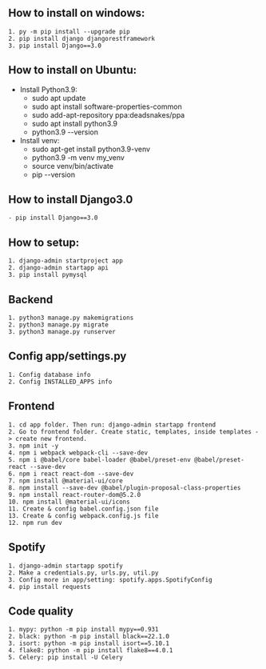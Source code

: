 ## How to install on windows:

    1. py -m pip install --upgrade pip
    2. pip install django djangorestframework
    3. pip install Django==3.0

## How to install on Ubuntu:

- Install Python3.9:
  - sudo apt update
  - sudo apt install software-properties-common
  - sudo add-apt-repository ppa:deadsnakes/ppa
  - sudo apt install python3.9
  - python3.9 --version
- Install venv:
  - sudo apt-get install python3.9-venv
  - python3.9 -m venv my_venv
  - source venv/bin/activate
  - pip --version

## How to install Django3.0

    - pip install Django==3.0

## How to setup:

    1. django-admin startproject app
    2. django-admin startapp api
    3. pip install pymysql

## Backend

    1. python3 manage.py makemigrations
    2. python3 manage.py migrate
    3. python3 manage.py runserver

## Config app/settings.py

    1. Config database info
    2. Config INSTALLED_APPS info

## Frontend

    1. cd app folder. Then run: django-admin startapp frontend
    2. Go to frontend folder. Create static, templates, inside templates -> create new frontend.
    3. npm init -y
    4. npm i webpack webpack-cli --save-dev
    5. npm i @babel/core babel-loader @babel/preset-env @babel/preset-react --save-dev
    6. npm i react react-dom --save-dev
    7. npm install @material-ui/core
    8. npm install --save-dev @babel/plugin-proposal-class-properties
    9. npm install react-router-dom@5.2.0
    10. npm install @material-ui/icons
    11. Create & config babel.config.json file
    13. Create & config webpack.config.js file
    12. npm run dev

## Spotify

    1. django-admin startapp spotify
    2. Make a credentials.py, urls.py, util.py
    3. Config more in app/setting: spotify.apps.SpotifyConfig
    4. pip install requests

## Code quality

    1. mypy: python -m pip install mypy==0.931
    2. black: python -m pip install black==22.1.0
    3. isort: python -m pip install isort==5.10.1
    4. flake8: python -m pip install flake8==4.0.1
    5. Celery: pip install -U Celery
